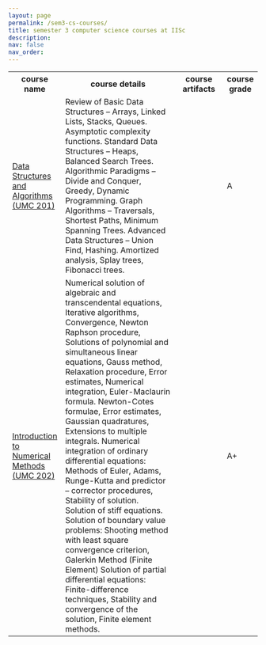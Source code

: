 ```yaml
---
layout: page
permalink: /sem3-cs-courses/
title: semester 3 computer science courses at IISc
description: 
nav: false
nav_order: 
---
```




<div class="news">
    <div class="table-responsive" style="max-height: 60vw">
      <table class="table table-sm table-borderless">
          <tr>
            <th scope="row" style="width: 20%">course name</th>
            <th scope="row" style="width: 50%">course details</th>
            <th scope="row" style="width: 20%">course artifacts</th>
            <th scope="row" style="width: 10%">course grade</th>
          </tr>
          <tr>
            <td><a class="news-title" href="https://btech-ug.iisc.ac.in/MathandComputing/course-details/">Data Structures and Algorithms (UMC 201)</a></td>
            <td>
            Review of Basic Data Structures – Arrays, Linked Lists, Stacks, Queues. Asymptotic complexity functions. Standard Data Structures – Heaps, Balanced Search Trees. Algorithmic Paradigms – Divide and Conquer, Greedy, Dynamic Programming. Graph Algorithms – Traversals, Shortest Paths, Minimum Spanning Trees. Advanced Data Structures – Union Find, Hashing. Amortized analysis, Splay trees, Fibonacci trees.
            </td>
            <td></td>
            <td>A</td>
          </tr>
          <tr>
            <td><a class="news-title" href="https://btech-ug.iisc.ac.in/MathandComputing/course-details/">Introduction to Numerical Methods (UMC 202)</a></td>
            <td>
            Numerical solution of algebraic and transcendental equations, Iterative algorithms, Convergence, Newton Raphson procedure, Solutions of polynomial and simultaneous linear equations, Gauss method, Relaxation procedure, Error estimates, Numerical integration, Euler-Maclaurin formula. Newton-Cotes formulae, Error estimates, Gaussian quadratures, Extensions to multiple integrals. Numerical integration of ordinary differential equations: Methods of Euler, Adams, Runge-Kutta and predictor – corrector procedures, Stability of solution. Solution of stiff equations. Solution of boundary value problems: Shooting method with least square convergence criterion, Galerkin Method (Finite Element) Solution of partial differential equations: Finite-difference techniques, Stability and convergence of the solution, Finite element methods.
            </td>
            <td></td>
            <td>A+</td>
          </tr>
      </table>
    </div>
</div>



